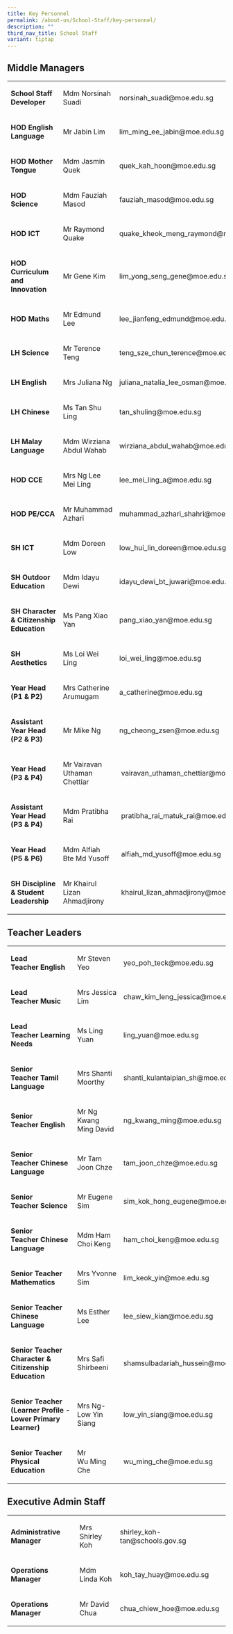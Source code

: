 ```yaml
---
title: Key Personnel
permalink: /about-us/School-Staff/key-personnel/
description: ""
third_nav_title: School Staff
variant: tiptap
---
```

<h2>Middle Managers</h2><table><tbody><tr><td rowspan="1" colspan="1"><p><strong>School Staff Developer</strong><br></p></td><td rowspan="1" colspan="1"><p>Mdm Norsinah Suadi&nbsp;</p></td><td rowspan="1" colspan="1"><p>norsinah_suadi@moe.edu.sg</p></td></tr><tr><td rowspan="1" colspan="1"><p><strong>HOD English Language&nbsp;</strong></p></td><td rowspan="1" colspan="1"><p>Mr Jabin Lim&nbsp;</p></td><td rowspan="1" colspan="1"><p>lim_ming_ee_jabin@moe.edu.sg</p></td></tr><tr><td rowspan="1" colspan="1"><p><strong>HOD Mother Tongue</strong></p></td><td rowspan="1" colspan="1"><p>Mdm Jasmin Quek&nbsp;&nbsp;</p></td><td rowspan="1" colspan="1"><p>quek_kah_hoon@moe.edu.sg&nbsp;</p></td></tr><tr><td rowspan="1" colspan="1"><p><strong>HOD Science&nbsp;</strong><br></p></td><td rowspan="1" colspan="1"><p>Mdm Fauziah Masod<br></p></td><td rowspan="1" colspan="1"><p>fauziah_masod@moe.edu.sg</p></td></tr><tr><td rowspan="1" colspan="1"><p><strong>HOD ICT</strong><br></p></td><td rowspan="1" colspan="1"><p>Mr Raymond Quake</p></td><td rowspan="1" colspan="1"><p>quake_kheok_meng_raymond@moe.edu.sg</p></td></tr><tr><td rowspan="1" colspan="1"><p><strong>HOD Curriculum and Innovation</strong></p></td><td rowspan="1" colspan="1"><p>Mr Gene Kim</p></td><td rowspan="1" colspan="1"><p>lim_yong_seng_gene@moe.edu.sg</p></td></tr><tr><td rowspan="1" colspan="1"><p><strong>HOD Maths</strong></p></td><td rowspan="1" colspan="1"><p>Mr Edmund Lee&nbsp;</p></td><td rowspan="1" colspan="1"><p>lee_jianfeng_edmund@moe.edu.sg<br></p></td></tr><tr><td rowspan="1" colspan="1"><p><strong>LH Science</strong></p></td><td rowspan="1" colspan="1"><p>Mr Terence Teng<br></p></td><td rowspan="1" colspan="1"><p>teng_sze_chun_terence@moe.edu.sg</p></td></tr><tr><td rowspan="1" colspan="1"><p><strong>LH English</strong></p></td><td rowspan="1" colspan="1"><p>Mrs Juliana Ng</p></td><td rowspan="1" colspan="1"><p>juliana_natalia_lee_osman@moe.edu.sg</p></td></tr><tr><td rowspan="1" colspan="1"><p><strong>LH Chinese</strong>&nbsp;</p></td><td rowspan="1" colspan="1"><p>Ms Tan Shu Ling&nbsp;</p></td><td rowspan="1" colspan="1"><p>tan_shuling@moe.edu.sg</p></td></tr><tr><td rowspan="1" colspan="1"><p><strong>LH Malay Language</strong></p></td><td rowspan="1" colspan="1"><p>Mdm Wirziana Abdul Wahab</p></td><td rowspan="1" colspan="1"><p>wirziana_abdul_wahab@moe.edu.sg</p></td></tr><tr><td rowspan="1" colspan="1"><p><strong>HOD CCE</strong></p></td><td rowspan="1" colspan="1"><p>Mrs Ng Lee Mei Ling<br></p></td><td rowspan="1" colspan="1"><p>lee_mei_ling_a@moe.edu.sg</p></td></tr><tr><td rowspan="1" colspan="1"><p><strong>HOD PE/CCA</strong></p></td><td rowspan="1" colspan="1"><p>Mr&nbsp;Muhammad Azhari</p></td><td rowspan="1" colspan="1"><p>muhammad_azhari_shahri@moe.edu.sg</p></td></tr><tr><td rowspan="1" colspan="1"><p><strong>SH ICT</strong><br></p></td><td rowspan="1" colspan="1"><p>Mdm Doreen Low</p></td><td rowspan="1" colspan="1"><p>low_hui_lin_doreen@moe.edu.sg<br></p></td></tr><tr><td rowspan="1" colspan="1"><p><strong>SH Outdoor Education</strong></p></td><td rowspan="1" colspan="1"><p>Mdm Idayu Dewi</p></td><td rowspan="1" colspan="1"><p>idayu_dewi_bt_juwari@moe.edu.sg</p></td></tr><tr><td rowspan="1" colspan="1"><p><strong>SH&nbsp;Character &amp; Citizenship Education</strong></p></td><td rowspan="1" colspan="1"><p>Ms Pang Xiao Yan</p></td><td rowspan="1" colspan="1"><p>pang_xiao_yan@moe.edu.sg</p></td></tr><tr><td rowspan="1" colspan="1"><p><strong>SH Aesthetics&nbsp;<br></strong></p></td><td rowspan="1" colspan="1"><p>Ms Loi Wei Ling</p></td><td rowspan="1" colspan="1"><p>loi_wei_ling@moe.edu.sg</p></td></tr><tr><td rowspan="1" colspan="1"><p><strong>Year Head (P1 &amp; P2)</strong></p></td><td rowspan="1" colspan="1"><p>Mrs Catherine Arumugam</p></td><td rowspan="1" colspan="1"><p>a_catherine@moe.edu.sg</p></td></tr><tr><td rowspan="1" colspan="1"><p><strong>Assistant Year Head (P2 &amp; P3)</strong></p></td><td rowspan="1" colspan="1"><p>Mr Mike Ng</p></td><td rowspan="1" colspan="1"><p>ng_cheong_zsen@moe.edu.sg</p></td></tr><tr><td rowspan="1" colspan="1"><p><strong>Year Head (P3 &amp; P4)</strong></p></td><td rowspan="1" colspan="1"><p>Mr Vairavan Uthaman Chettiar</p></td><td rowspan="1" colspan="1"><p>&nbsp;vairavan_uthaman_chettiar@moe.edu.sg</p></td></tr><tr><td rowspan="1" colspan="1"><p><strong>Assistant Year Head (P3 &amp; P4)</strong></p></td><td rowspan="1" colspan="1"><p>Mdm Pratibha Rai</p></td><td rowspan="1" colspan="1"><p>&nbsp;pratibha_rai_matuk_rai@moe.edu.sg</p></td></tr><tr><td rowspan="1" colspan="1"><p><strong>Year Head (P5 &amp; P6)</strong></p></td><td rowspan="1" colspan="1"><p>Mdm Alfiah Bte Md Yusoff</p></td><td rowspan="1" colspan="1"><p>&nbsp;alfiah_md_yusoff@moe.edu.sg</p></td></tr><tr><td rowspan="1" colspan="1"><p><strong>SH Discipline &amp; Student Leadership</strong></p></td><td rowspan="1" colspan="1"><p>Mr Khairul Lizan Ahmadjirony</p></td><td rowspan="1" colspan="1"><p>&nbsp;khairul_lizan_ahmadjirony@moe.edu.sg</p></td></tr></tbody></table><h2>Teacher Leaders</h2><table><tbody><tr><td rowspan="1" colspan="1"><p><strong>Lead Teacher&nbsp;English</strong></p></td><td rowspan="1" colspan="1"><p>Mr Steven Yeo</p></td><td rowspan="1" colspan="1"><p>yeo_poh_teck@moe.edu.sg</p></td></tr><tr><td rowspan="1" colspan="1"><p><strong>Lead Teacher&nbsp;Music</strong><br></p></td><td rowspan="1" colspan="1"><p>Mrs&nbsp;Jessica Lim<br></p></td><td rowspan="1" colspan="1"><p>chaw_kim_leng_jessica@moe.edu.sg<br></p></td></tr><tr><td rowspan="1" colspan="1"><p><strong>Lead Teacher&nbsp;Learning Needs</strong></p></td><td rowspan="1" colspan="1"><p>Ms Ling Yuan</p></td><td rowspan="1" colspan="1"><p>ling_yuan@moe.edu.sg</p></td></tr><tr><td rowspan="1" colspan="1"><p><strong>Senior Teacher&nbsp;Tamil Language</strong></p></td><td rowspan="1" colspan="1"><p>Mrs Shanti Moorthy</p></td><td rowspan="1" colspan="1"><p>shanti_kulantaipian_sh@moe.edu.sg</p></td></tr><tr><td rowspan="1" colspan="1"><p><strong>Senior Teacher&nbsp;English</strong></p></td><td rowspan="1" colspan="1"><p>Mr Ng Kwang Ming David</p></td><td rowspan="1" colspan="1"><p>ng_kwang_ming@moe.edu.sg</p></td></tr><tr><td rowspan="1" colspan="1"><p><strong>Senior Teacher&nbsp;Chinese Language</strong></p></td><td rowspan="1" colspan="1"><p>Mr Tam Joon Chze</p></td><td rowspan="1" colspan="1"><p>tam_joon_chze@moe.edu.sg</p></td></tr><tr><td rowspan="1" colspan="1"><p><strong>Senior Teacher&nbsp;Science</strong></p></td><td rowspan="1" colspan="1"><p>Mr&nbsp;Eugene Sim<br></p></td><td rowspan="1" colspan="1"><p>sim_kok_hong_eugene@moe.edu.sg</p></td></tr><tr><td rowspan="1" colspan="1"><p><strong>Senior Teacher&nbsp;Chinese Language</strong></p></td><td rowspan="1" colspan="1"><p>Mdm Ham Choi Keng</p></td><td rowspan="1" colspan="1"><p>ham_choi_keng@moe.edu.sg</p></td></tr><tr><td rowspan="1" colspan="1"><p><strong>Senior Teacher Mathematics</strong></p></td><td rowspan="1" colspan="1"><p>Mrs Yvonne Sim</p></td><td rowspan="1" colspan="1"><p>lim_keok_yin@moe.edu.sg</p></td></tr><tr><td rowspan="1" colspan="1"><p><strong>Senior Teacher Chinese Language</strong></p></td><td rowspan="1" colspan="1"><p>Ms Esther Lee</p></td><td rowspan="1" colspan="1"><p>lee_siew_kian@moe.edu.sg</p></td></tr><tr><td rowspan="1" colspan="1"><p><strong>Senior Teacher Character &amp; Citizenship Education&nbsp;</strong></p></td><td rowspan="1" colspan="1"><p>Mrs Safi Shirbeeni</p></td><td rowspan="1" colspan="1"><p>shamsulbadariah_hussein@moe.edu.sg</p></td></tr><tr><td rowspan="1" colspan="1"><p><strong>Senior Teacher (Learner Profile -  Lower Primary Learner)&nbsp;</strong></p></td><td rowspan="1" colspan="1"><p>Mrs Ng-Low Yin Siang</p></td><td rowspan="1" colspan="1"><p>low_yin_siang@moe.edu.sg</p></td></tr><tr><td rowspan="1" colspan="1"><p><strong>Senior Teacher Physical Education&nbsp;</strong></p></td><td rowspan="1" colspan="1"><p>Mr Wu&nbsp;Ming Che<br></p></td><td rowspan="1" colspan="1"><p>wu_ming_che@moe.edu.sg</p></td></tr></tbody></table><h2>Executive Admin Staff</h2><table><tbody><tr><td rowspan="1" colspan="1"><p><strong>Administrative Manager</strong></p></td><td rowspan="1" colspan="1"><p>Mrs Shirley Koh</p></td><td rowspan="1" colspan="1"><p>shirley_koh-tan@schools.gov.sg</p></td></tr><tr><td rowspan="1" colspan="1"><p><strong>Operations Manager<br></strong></p></td><td rowspan="1" colspan="1"><p>Mdm Linda Koh</p></td><td rowspan="1" colspan="1"><p>koh_tay_huay@moe.edu.sg&nbsp;</p></td></tr><tr><td rowspan="1" colspan="1"><p><strong>Operations Manager</strong>&nbsp;</p></td><td rowspan="1" colspan="1"><p>Mr David Chua</p></td><td rowspan="1" colspan="1"><p>chua_chiew_hoe@moe.edu.sg</p></td></tr></tbody></table><p></p>
